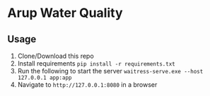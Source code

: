 # Arup Water Quality

## Usage

1. Clone/Download this repo
2. Install requirements
   `pip install -r requirements.txt`
3. Run the following to start the server
   `waitress-serve.exe --host 127.0.0.1 app:app`
4. Navigate to `http://127.0.0.1:8080` in a browser
